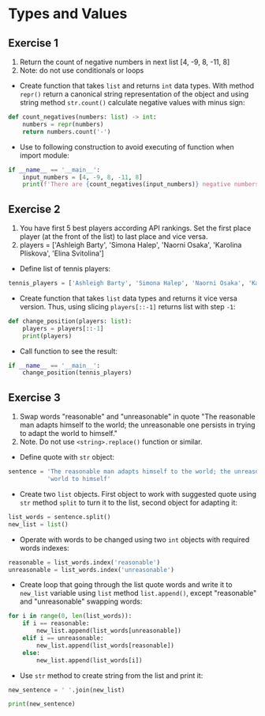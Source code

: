 # Types and Values

## Exercise 1

1. Return the count of negative numbers in next list [4, -9, 8, -11, 8]
2. Note: do not use conditionals or loops

* Create function that takes `list` and returns `int` data types. With method `repr()` return a canonical string representation of the object and using string method `str.count()` calculate negative values with minus sign:

```python
def count_negatives(numbers: list) -> int:
    numbers = repr(numbers)
    return numbers.count('-')
```

* Use to following construction to avoid executing of function when import module:

```python
if __name__ == '__main__':
    input_numbers = [4, -9, 8, -11, 8]
    print(f'There are {count_negatives(input_numbers)} negative numbers in list {input_numbers}')
```

## Exercise 2

1. You have first 5 best players according API rankings. Set the first place player (at the front of the list) to last place and vice versa.
2. players = ['Ashleigh Barty', 'Simona Halep', 'Naorni Osaka', 'Karolina Pliskova', 'Elina Svitolina']

* Define list of tennis players:

```python
tennis_players = ['Ashleigh Barty', 'Simona Halep', 'Naorni Osaka', 'Karolina Pliskova', 'Elina Svitolina']
``` 

* Create function that takes `list` data types and returns it vice versa version. Thus, using slicing `players[::-1]` returns list with step `-1`:

```python
def change_position(players: list):
    players = players[::-1]
    print(players)
```

* Call function to see the result:

```python
if __name__ == '__main__':
    change_position(tennis_players)
```

## Exercise 3

1. Swap words "reasonable" and "unreasonable" in quote "The reasonable man adapts himself to the world; the unreasonable one persists in trying to adapt the world to himself."
2. Note. Do not use `<string>.replace()` function or similar.

* Define quote with `str` object:

```python
sentence = 'The reasonable man adapts himself to the world; the unreasonable one persists in trying to adapt the ' \
           'world to himself'
```

* Create two `list` objects. First object to work with suggested quote using `str` method `split` to turn it to the list, second object for adapting it:

```python
list_words = sentence.split()
new_list = list()
```

* Operate with words to be changed using two `int` objects with required words indexes:

```python
reasonable = list_words.index('reasonable')
unreasonable = list_words.index('unreasonable')
```

* Create loop that going through the list quote words and write it to `new_list` variable using `list` method `list.append()`, except "reasonable" and "unreasonable" swapping words:

```python
for i in range(0, len(list_words)):
    if i == reasonable:
        new_list.append(list_words[unreasonable])
    elif i == unreasonable:
        new_list.append(list_words[reasonable])
    else:
        new_list.append(list_words[i])
```

* Use `str` method to create string from the list and print it:

```python
new_sentence = ' '.join(new_list)

print(new_sentence)
```
